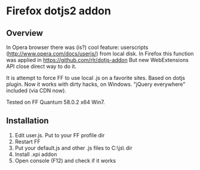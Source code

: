 Firefox dotjs2 addon
====================

Overview
--------

In Opera browser there was (is?) cool feature: userscripts (http://www.opera.com/docs/userjs/) from local disk.
In Firefox this function was applied in https://github.com/rlr/dotjs-addon
But new WebExtensions API close direct way to do it.
 
It is attempt to force FF to use local .js on a favorite sites.
Based on dotjs plugin.
Now it works with dirty hacks, on Windows.
"jQuery everywhere" included (via CDN now).

Tested on FF Quantum 58.0.2 x64 Win7.

Installation
------------

1. Edit user.js. Put to your FF profile dir
2. Restart FF
3. Put your default.js and other .js files to C:\\js\\ dir
4. Install .xpi addon
5. Open console (F12) and check if it works
